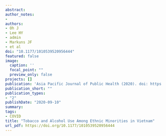 ```yaml
---
abstract:
author_notes:
- 
authors:
- Oh J
- Lee HY
- admin
- Markuns JF
- et al
doi: "10.1177/1010539520956444"
featured: false
image:
  caption: ''
  focal_point: ""
  preview_only: false
projects: []
publication: 'Asia Pacific Journal of Public Health (2020). doi: https://doi.org/10.1177/1010539520956444'
publication_short: ""
publication_types:
- "2"
publishDate: "2020-09-10"
summary: 
tags:
- COVID
title: "Tobacco and Alcohol Use Among Ethnic Minorities in Vietnam"
url_pdf: https://doi.org/10.1177/1010539520956444 
---
```

